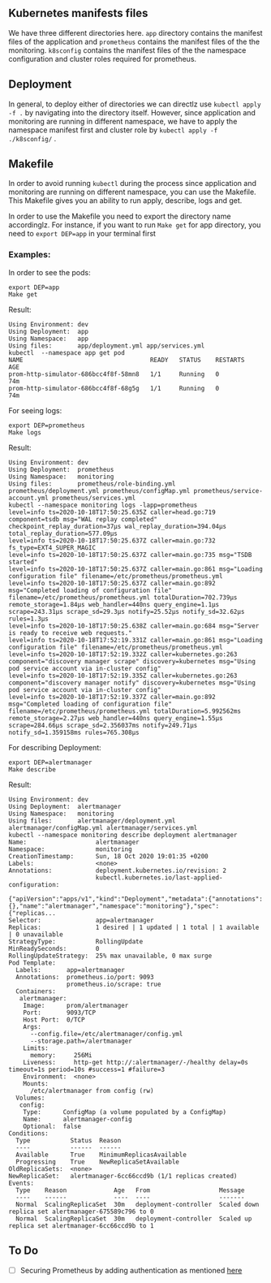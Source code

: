 ## Kubernetes manifests files

We have three different directories here. `app`  directory contains the manifest files of the application and `prometheus` contains the manifest files of the the monitoring. `k8sconfig` contains the manifest files of the the namespace configuration and cluster roles required for prometheus.

## Deployment

In general, to deploy either of directories we can directlz use `kubectl apply -f .` by navigating into the directory itself. However, since application and monitoring are running in different namespace, we have to apply the namespace manifest first and cluster role by `kubectl apply -f ./k8sconfig/` .

## Makefile

In order to avoid running `kubectl` during the process since application and monitoring are running on different namespace, you can use the Makefile. This Makefile gives you an ability to run apply, describe, logs and get.

In order to use the Makefile you need to export the directory name accordinglz. For instance, if you want to run `Make get` for app directory, you need to `export DEP=app` in your terminal first

### Examples:

In order to see the pods:

```
export DEP=app
Make get
```
Result:
```
Using Environment: dev
Using Deployment:  app
Using Namespace:   app
Using files:       app/deployment.yml app/services.yml
kubectl  --namespace app get pod
NAME                                   READY   STATUS    RESTARTS   AGE
prom-http-simulator-686bcc4f8f-58mn8   1/1     Running   0          74m
prom-http-simulator-686bcc4f8f-68g5g   1/1     Running   0          74m
```

For seeing logs:

```
export DEP=prometheus
Make logs
```

Result:

```
Using Environment: dev
Using Deployment:  prometheus
Using Namespace:   monitoring
Using files:       prometheus/role-binding.yml prometheus/deployment.yml prometheus/configMap.yml prometheus/service-account.yml prometheus/services.yml
kubectl --namespace monitoring logs -lapp=prometheus
level=info ts=2020-10-18T17:50:25.635Z caller=head.go:719 component=tsdb msg="WAL replay completed" checkpoint_replay_duration=37µs wal_replay_duration=394.04µs total_replay_duration=577.09µs
level=info ts=2020-10-18T17:50:25.637Z caller=main.go:732 fs_type=EXT4_SUPER_MAGIC
level=info ts=2020-10-18T17:50:25.637Z caller=main.go:735 msg="TSDB started"
level=info ts=2020-10-18T17:50:25.637Z caller=main.go:861 msg="Loading configuration file" filename=/etc/prometheus/prometheus.yml
level=info ts=2020-10-18T17:50:25.637Z caller=main.go:892 msg="Completed loading of configuration file" filename=/etc/prometheus/prometheus.yml totalDuration=702.739µs remote_storage=1.84µs web_handler=440ns query_engine=1.1µs scrape=243.31µs scrape_sd=29.3µs notify=25.52µs notify_sd=32.62µs rules=1.3µs
level=info ts=2020-10-18T17:50:25.638Z caller=main.go:684 msg="Server is ready to receive web requests."
level=info ts=2020-10-18T17:52:19.331Z caller=main.go:861 msg="Loading configuration file" filename=/etc/prometheus/prometheus.yml
level=info ts=2020-10-18T17:52:19.332Z caller=kubernetes.go:263 component="discovery manager scrape" discovery=kubernetes msg="Using pod service account via in-cluster config"
level=info ts=2020-10-18T17:52:19.335Z caller=kubernetes.go:263 component="discovery manager notify" discovery=kubernetes msg="Using pod service account via in-cluster config"
level=info ts=2020-10-18T17:52:19.337Z caller=main.go:892 msg="Completed loading of configuration file" filename=/etc/prometheus/prometheus.yml totalDuration=5.992562ms remote_storage=2.27µs web_handler=440ns query_engine=1.55µs scrape=284.66µs scrape_sd=2.356037ms notify=249.71µs notify_sd=1.359158ms rules=765.308µs
```

For describing Deployment:

```
export DEP=alertmanager
Make describe
```
Result:

```
Using Environment: dev
Using Deployment:  alertmanager
Using Namespace:   monitoring
Using files:       alertmanager/deployment.yml alertmanager/configMap.yml alertmanager/services.yml
kubectl --namespace monitoring describe deployment alertmanager
Name:                   alertmanager
Namespace:              monitoring
CreationTimestamp:      Sun, 18 Oct 2020 19:01:35 +0200
Labels:                 <none>
Annotations:            deployment.kubernetes.io/revision: 2
                        kubectl.kubernetes.io/last-applied-configuration:
                          {"apiVersion":"apps/v1","kind":"Deployment","metadata":{"annotations":{},"name":"alertmanager","namespace":"monitoring"},"spec":{"replicas...
Selector:               app=alertmanager
Replicas:               1 desired | 1 updated | 1 total | 1 available | 0 unavailable
StrategyType:           RollingUpdate
MinReadySeconds:        0
RollingUpdateStrategy:  25% max unavailable, 0 max surge
Pod Template:
  Labels:       app=alertmanager
  Annotations:  prometheus.io/port: 9093
                prometheus.io/scrape: true
  Containers:
   alertmanager:
    Image:      prom/alertmanager
    Port:       9093/TCP
    Host Port:  0/TCP
    Args:
      --config.file=/etc/alertmanager/config.yml
      --storage.path=/alertmanager
    Limits:
      memory:     256Mi
    Liveness:     http-get http://:alertmanager/-/healthy delay=0s timeout=1s period=10s #success=1 #failure=3
    Environment:  <none>
    Mounts:
      /etc/alertmanager from config (rw)
  Volumes:
   config:
    Type:      ConfigMap (a volume populated by a ConfigMap)
    Name:      alertmanager-config
    Optional:  false
Conditions:
  Type           Status  Reason
  ----           ------  ------
  Available      True    MinimumReplicasAvailable
  Progressing    True    NewReplicaSetAvailable
OldReplicaSets:  <none>
NewReplicaSet:   alertmanager-6cc66ccd9b (1/1 replicas created)
Events:
  Type    Reason             Age   From                   Message
  ----    ------             ----  ----                   -------
  Normal  ScalingReplicaSet  30m   deployment-controller  Scaled down replica set alertmanager-675589c796 to 0
  Normal  ScalingReplicaSet  30m   deployment-controller  Scaled up replica set alertmanager-6cc66ccd9b to 1
```

## To Do
- [ ] Securing Prometheus by adding authentication as mentioned [here](https://prometheus.io/docs/guides/basic-auth/)